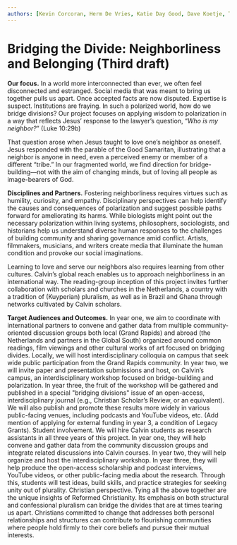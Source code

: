 ```yaml
---
authors: [Kevin Corcoran, Herm De Vries, Katie Day Good, Dave Koetje, Tracy Kuperus]
---
```


# Bridging the Divide: Neighborliness and Belonging (Third draft)

**Our focus.** In a world more interconnected than ever, we often feel disconnected and estranged. Social media that was meant to bring us together pulls us apart. Once accepted facts are now disputed. Expertise is suspect. Institutions are fraying. In such a polarized world, how do we bridge divisions? Our project focuses on applying wisdom to polarization in a way that reflects Jesus’ response to the lawyer’s question, “*Who is my neighbor?*” (Luke 10:29b)

That question arose when Jesus taught to love one’s neighbor as oneself. Jesus responded with the parable of the Good Samaritan, illustrating that a neighbor is anyone in need, even a perceived enemy or member of a different “tribe.” In our fragmented world, we find direction for bridge-building—not with the aim of changing minds, but of loving all people as image-bearers of God.

**Disciplines and Partners.** Fostering neighborliness requires virtues such as humility, curiosity, and empathy. Disciplinary perspectives can help identify the causes and consequences of polarization and suggest possible paths forward for ameliorating its harms. While biologists might point out the necessary polarization within living systems, philosophers, sociologists, and historians help us understand diverse human responses to the challenges of building community and sharing governance amid conflict. Artists, filmmakers, musicians, and writers create media that illuminate the human condition and provoke our social imaginations.

Learning to love and serve our neighbors also requires learning from other cultures. Calvin’s global reach enables us to approach neighborliness in an international way. The reading-group inception of this project invites further collaboration with scholars and churches in the Netherlands, a country with a tradition of (Kuyperian) pluralism, as well as in Brazil and Ghana through networks cultivated by Calvin scholars.

**Target Audiences and Outcomes.** In year one, we aim to coordinate with international partners to convene and gather data from multiple community-oriented discussion groups both local (Grand Rapids) and abroad (the Netherlands and partners in the Global South) organized around common readings, film viewings and other cultural works of art focused on bridging divides. Locally, we will host interdisciplinary
colloquia on campus that seek wide public participation from the Grand Rapids community. In year two, we
will invite paper and presentation submissions and host, on Calvin’s campus, an interdisciplinary
workshop focused on bridge-building and polarization. In year three, the fruit of the workshop will be
gathered and published in a special "bridging divisions" issue of an open-access, interdisciplinary journal
(e.g., Christian Scholar’s Review, or an equivalent). We will also publish and promote these results more
widely in various public-facing venues, including podcasts and YouTube videos, etc. (Add mention of
applying for external funding in year 3, a condition of Legacy Grants).
Student involvement. We will hire Calvin students as research assistants in all three years of this project.
In year one, they will help convene and gather data from the community discussion groups and integrate
related discussions into Calvin courses. In year two, they will help organize and host the interdisciplinary
workshop. In year three, they will help produce the open-access scholarship and podcast interviews,
YouTube videos, or other public-facing media about the research. Through this, students will test ideas,
build skills, and practice strategies for seeking unity out of plurality.
Christian perspective. Tying all the above together are the unique insights of Reformed Christianity. Its
emphasis on both structural and confessional pluralism can bridge the divides that are at times tearing us
apart. Christians committed to change that addresses both personal relationships and structures can
contribute to flourishing communities where people hold firmly to their core beliefs and pursue their
mutual interests.